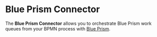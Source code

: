 # Blue Prism Connector

The **Blue Prism Connector** allows you to orchestrate Blue Prism work queues from your BPMN process with [Blue Prism](https://www.blueprism.com/).
